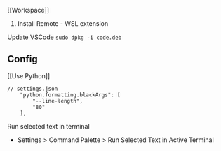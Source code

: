 [[Workspace]]

1. Install Remote - WSL extension

Update VSCode
`sudo dpkg -i code.deb`

## Config

[[Use Python]]
```
// settings.json
    "python.formatting.blackArgs": [
        "--line-length",
        "80"
    ],
```

Run selected text in terminal
- Settings > Command Palette > Run Selected Text in Active Terminal

